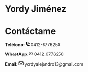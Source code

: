 # Yordy Jiménez
<div class="col-sm-12 col-md-3">
            <h1>Contáctame</h1>
            <p><span style="font-weight: bold;"> Teléfono: <svg xmlns="http://www.w3.org/2000/svg" height="1em" viewBox="0 0 512 512"><!--! Font Awesome Free 6.4.0 by @fontawesome - https://fontawesome.com License - https://fontawesome.com/license (Commercial License) Copyright 2023 Fonticons, Inc. --><path d="M280 0C408.1 0 512 103.9 512 232c0 13.3-10.7 24-24 24s-24-10.7-24-24c0-101.6-82.4-184-184-184c-13.3 0-24-10.7-24-24s10.7-24 24-24zm8 192a32 32 0 1 1 0 64 32 32 0 1 1 0-64zm-32-72c0-13.3 10.7-24 24-24c75.1 0 136 60.9 136 136c0 13.3-10.7 24-24 24s-24-10.7-24-24c0-48.6-39.4-88-88-88c-13.3 0-24-10.7-24-24zM117.5 1.4c19.4-5.3 39.7 4.6 47.4 23.2l40 96c6.8 16.3 2.1 35.2-11.6 46.3L144 207.3c33.3 70.4 90.3 127.4 160.7 160.7L345 318.7c11.2-13.7 30-18.4 46.3-11.6l96 40c18.6 7.7 28.5 28 23.2 47.4l-24 88C481.8 499.9 466 512 448 512C200.6 512 0 311.4 0 64C0 46 12.1 30.2 29.5 25.4l88-24z"/></svg> </span> 0412-6776250</p>
            <p><span style="font-weight: bold;"> WhastApp: <svg xmlns="http://www.w3.org/2000/svg" height="1em" viewBox="0 0 448 512"><!--! Font Awesome Free 6.4.0 by @fontawesome - https://fontawesome.com License - https://fontawesome.com/license (Commercial License) Copyright 2023 Fonticons, Inc. --><path d="M380.9 97.1C339 55.1 283.2 32 223.9 32c-122.4 0-222 99.6-222 222 0 39.1 10.2 77.3 29.6 111L0 480l117.7-30.9c32.4 17.7 68.9 27 106.1 27h.1c122.3 0 224.1-99.6 224.1-222 0-59.3-25.2-115-67.1-157zm-157 341.6c-33.2 0-65.7-8.9-94-25.7l-6.7-4-69.8 18.3L72 359.2l-4.4-7c-18.5-29.4-28.2-63.3-28.2-98.2 0-101.7 82.8-184.5 184.6-184.5 49.3 0 95.6 19.2 130.4 54.1 34.8 34.9 56.2 81.2 56.1 130.5 0 101.8-84.9 184.6-186.6 184.6zm101.2-138.2c-5.5-2.8-32.8-16.2-37.9-18-5.1-1.9-8.8-2.8-12.5 2.8-3.7 5.6-14.3 18-17.6 21.8-3.2 3.7-6.5 4.2-12 1.4-32.6-16.3-54-29.1-75.5-66-5.7-9.8 5.7-9.1 16.3-30.3 1.8-3.7.9-6.9-.5-9.7-1.4-2.8-12.5-30.1-17.1-41.2-4.5-10.8-9.1-9.3-12.5-9.5-3.2-.2-6.9-.2-10.6-.2-3.7 0-9.7 1.4-14.8 6.9-5.1 5.6-19.4 19-19.4 46.3 0 27.3 19.9 53.7 22.6 57.4 2.8 3.7 39.1 59.7 94.8 83.8 35.2 15.2 49 16.5 66.6 13.9 10.7-1.6 32.8-13.4 37.4-26.4 4.6-13 4.6-24.1 3.2-26.4-1.3-2.5-5-3.9-10.5-6.6z"/></svg></span> <a href="https://api.whatsapp.com/send?phone=+58 412-6776250&text=Hola, Hola, quisiera conocer más sobre tus servicios de programación web!">0412-6776250</a>
<p><span style="font-weight: bold;"> Email: <svg xmlns="http://www.w3.org/2000/svg" viewBox="0 0 16 16" width="16" height="16"><path d="M1.75 2h12.5c.966 0 1.75.784 1.75 1.75v8.5A1.75 1.75 0 0 1 14.25 14H1.75A1.75 1.75 0 0 1 0 12.25v-8.5C0 2.784.784 2 1.75 2ZM1.5 12.251c0 .138.112.25.25.25h12.5a.25.25 0 0 0 .25-.25V5.809L8.38 9.397a.75.75 0 0 1-.76 0L1.5 5.809v6.442Zm13-8.181v-.32a.25.25 0 0 0-.25-.25H1.75a.25.25 0 0 0-.25.25v.32L8 7.88Z"></path></svg> </span> yordyalejandro13@gmail.com</p>
